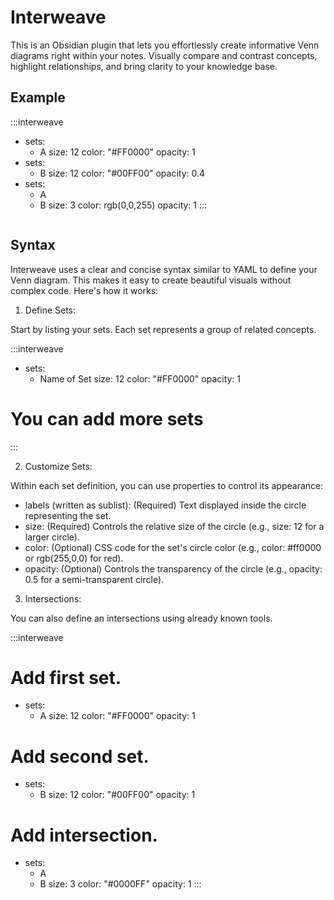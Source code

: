 # Interweave

This is an Obsidian plugin that lets you effortlessly create informative Venn diagrams right within your notes. Visually compare and contrast concepts, highlight relationships, and bring clarity to your knowledge base.

## Example

:::interweave
- sets:
  - A
  size: 12
  color: "#FF0000"
  opacity: 1
- sets:
  - B
  size: 12
  color: "#00FF00"
  opacity: 0.4
- sets:
  - A
  - B
  size: 3
  color: rgb(0,0,255)
  opacity: 1
:::

<img src="">

## Syntax

Interweave uses a clear and concise syntax similar to YAML to define your Venn diagram. This makes it easy to create beautiful visuals without complex code. Here's how it works:

1. Define Sets:

Start by listing your sets. Each set represents a group of related concepts.

:::interweave
- sets:
  - Name of Set
  size: 12
  color: "#FF0000"
  opacity: 1
# You can add more sets
:::

2. Customize Sets:

Within each set definition, you can use properties to control its appearance:

 - labels (written as sublist): (Required) Text displayed inside the circle representing the set.
 - size: (Required) Controls the relative size of the circle (e.g., size: 12 for a larger circle).
 - color: (Optional) CSS code for the set's circle color (e.g., color: #ff0000 or rgb(255,0,0) for red).
 - opacity: (Optional) Controls the transparency of the circle (e.g., opacity: 0.5 for a semi-transparent circle).

3. Intersections:

You can also define an intersections using already known tools.

:::interweave
# Add first set.
- sets:
  - A
  size: 12
  color: "#FF0000"
  opacity: 1
# Add second set.
- sets:
  - B
  size: 12
  color: "#00FF00"
  opacity: 1
# Add intersection.
- sets:
  - A
  - B
  size: 3
  color: "#0000FF"
  opacity: 1
:::